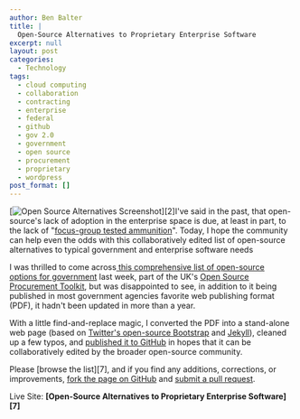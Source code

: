 ```yaml
---
author: Ben Balter
title: |
  Open-Source Alternatives to Proprietary Enterprise Software
excerpt: null
layout: post
categories:
  - Technology
tags:
  - cloud computing
  - collaboration
  - contracting
  - enterprise
  - federal
  - github
  - gov 2.0
  - government
  - open source
  - procurement
  - proprietary
  - wordpress
post_format: []
---
```


[![Open Source Alternatives Screenshot](http://ben.balter.com/wp-content/uploads/2012/02/open-source-alternatives-screenshot1.png)][2]I've said in the past, that open-source's lack of adoption in the enterprise space is due, at least in part, to the lack of "[focus-group tested ammunition](http://ben.balter.com/2011/08/31/enterprise-open-source-and-why-better-is-not-enough/)". Today, I hope the community can help even the odds with this collaboratively edited list of open-source alternatives to typical government and enterprise software needs

I was thrilled to come across[ this comprehensive list of open-source options for government](https://www.gov.uk/government/uploads/system/uploads/attachment_data/file/78964/Open_Source_Options_v2_0.pdf) last week, part of the UK's [Open Source Procurement Toolkit](https://www.gov.uk/government/publications/open-source-procurement-toolkit), but was disappointed to see, in addition to it being published in most government agencies favorite web publishing format (PDF), it hadn't been updated in more than a year.

With a little find-and-replace magic, I converted the PDF into a stand-alone web page (based on [Twitter's open-source Bootstrap](http://getbootstrap.com/) and [Jekyll](https://github.com/mojombo/jekyll)), cleaned up a few typos, and [published it to GitHub](http://benbalter.github.com/open-source-alternatives/) in hopes that it can be collaboratively edited by the broader open-source community.

Please [browse the list][7], and if you find any additions, corrections, or improvements, [fork the page on GitHub](https://github.com/benbalter/open-source-alternatives) and [submit a pull request](http://help.github.com/send-pull-requests/).

Live Site: **[Open-Source Alternatives to Proprietary Enterprise Software][7]**
